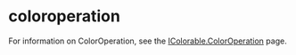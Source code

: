 # coloroperation

For information on ColorOperation, see the [IColorable.ColorOperation](../graphics/icolorable/coloroperation.md) page.
